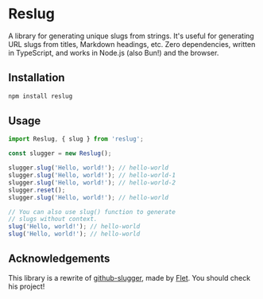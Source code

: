 # Reslug

A library for generating unique slugs from strings. It's useful for generating
URL slugs from titles, Markdown headings, etc. Zero dependencies, written in
TypeScript, and works in Node.js (also Bun!) and the browser.

## Installation

```sh
npm install reslug
```

## Usage

```js
import Reslug, { slug } from 'reslug';

const slugger = new Reslug();

slugger.slug('Hello, world!'); // hello-world
slugger.slug('Hello, world!'); // hello-world-1
slugger.slug('Hello, world!'); // hello-world-2
slugger.reset();
slugger.slug('Hello, world!'); // hello-world

// You can also use slug() function to generate
// slugs without context.
slug('Hello, world!'); // hello-world
slug('Hello, world!'); // hello-world
```

## Acknowledgements

This library is a rewrite of [github-slugger](https://github.com/Flet/github-slugger/), made by [Flet](https://github.com/Flet). You should check his project!